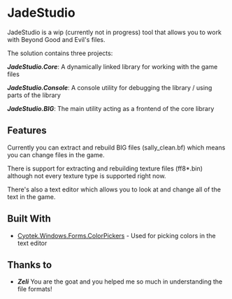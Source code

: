 # JadeStudio

JadeStudio is a wip (currently not in progress) tool that allows you to work with Beyond Good and Evil's files.

The solution contains three projects:

***JadeStudio.Core***: A dynamically linked library for working with the game files

***JadeStudio.Console***: A console utility for debugging the library / using parts of the library

***JadeStudio.BIG***: The main utility acting as a frontend of the core library

## Features
Currently you can extract and rebuild BIG files (sally_clean.bf) which means you can change files in the game.

There is support for extracting and rebuilding texture files (ff8*.bin) although not every texture type is supported right now.

There's also a text editor which allows you to look at and change all of the text in the game.

## Built With

* [Cyotek.Windows.Forms.ColorPickers](https://github.com/cyotek/Cyotek.Windows.Forms.ColorPicker) - Used for picking colors in the text editor

## Thanks to
* ***Zeli*** You are the goat and you helped me so much in understanding the file formats!
